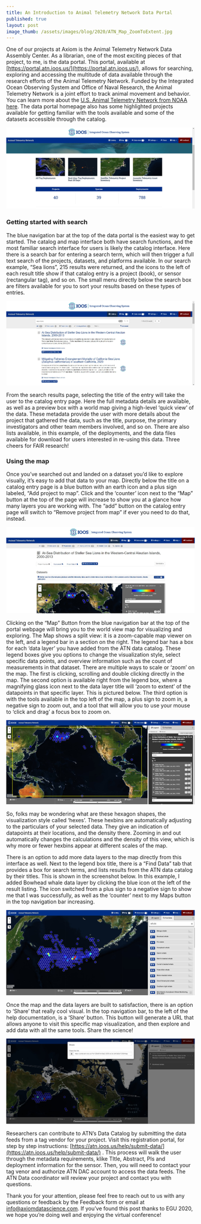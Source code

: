 ```yaml
---
title: An Introduction to Animal Telemetry Network Data Portal
published: true
layout: post
image_thumb: /assets/images/blog/2020/ATN_Map_ZoomToExtent.jpg
---
```


One of our projects at Axiom is the Animal Telemetry Network Data Assembly Center. As a librarian, one of the most exciting pieces of that project, to me, is the data portal. This portal, available at [https://portal.atn.ioos.us/](https://portal.atn.ioos.us/), allows for searching, exploring and accessing the multitude of data available through the research efforts of the Animal Telemetry Network. Funded by the Integrated Ocean Observing System and Office of Naval Research, the Animal Telemetry Network is a joint effort to track animal movement and behavior. You can learn more about the [U.S. Animal Telemetry Network from NOAA here](https://oceanservice.noaa.gov/ocean/animal-telemetry.html). The data portal homepage also has some highlighted projects available for getting familiar with the tools available and some of the datasets accessible through the catalog.

<img src="/assets/images/blog/2020/ATN_Portal_Highlights.jpg" class="img-responsive center-block"/>

### Getting started with search
The blue navigation  bar at the top of the data portal is the easiest way to get started. The catalog and map interface both have search functions, and the most familiar search interface for users is likely the catalog interface.
Here there is a search bar for entering a search term, which will then trigger a full text search of the projects, datasets, and platforms available. In our search example, “Sea lions”, 215 results were returned, and the icons to the left of each result title show if that catalog entry is a project (book), or sensor (rectangular tag), and so on. The small menu directly below the search box are filters available for you to sort your results based on these types of entries.

![ATN Search Overview](/assets/images/blog/2020/ATN_Search_Overview.jpg)

From the search results page, selecting the title of the entry will take the user to the catalog entry page. Here the full metadata details are available, as well as a preview box with a world map giving a high-level ‘quick view’ of the data. These metadata provide the user with more details about the project that gathered the data, such as the title, purpose, the primary investigators and other team members involved, and so on. There are also lists available, in this example, of the deployments, and the data files available for download for users interested in re-using this data. Three cheers for FAIR research!

### Using the map
Once you’ve searched out and landed on a dataset you’d like to explore visually, it’s easy to add that data to your map. Directly below the title on a catalog entry page is a blue button with an earth icon and a plus sign labeled, “Add project to map”. Click and the ‘counter’ icon next to the “Map” button at the top of the page will increase to show you at a glance how many layers you are working with. The “add” button on the catalog entry page will switch to “Remove project from map” if ever you need to do that, instead.

![Search Catalog Entry](/assets/images/blog/2020/ATN_Catalog_Overview.jpg)

Clicking on the “Map” Button from the blue navigation bar at the top of the portal webpage will bring you to the world view map for visualizing and exploring. The Map shows a split view: it is a zoom-capable map viewer on the left, and a legend bar in a section on the right. The legend bar has a box for each ‘data layer’ you have added from the ATN data catalog. These legend boxes give you options to change the visualization style, select specific data points, and overview information such as the count of measurements in that dataset.
There are multiple ways to scale or ‘zoom’ on the map. The first is clicking, scrolling and double clicking directly in the map. The second option is available right from the legend box, where a magnifying glass icon next to the data layer title will ‘zoom to extent’ of the datapoints in that specific layer. This is pictured below. The third option is with the tools available in the top left of the map, a plus sign to zoom in, a negative sign to zoom out, and a tool that will allow you to use your mouse to ‘click and drag’ a focus box to zoom on.

![Using 'Zoom to extent' on the Map](/assets/images/blog/2020/ATN_Map_ZoomToExtent.jpg)

So, folks may be wondering what are these hexagon shapes, the visualization style called ‘hexes’. These hexbins are automatically adjusting to the particulars of your selected data. They give an indication of datapoints at their locations, and the density there. Zooming in and out automatically changes the calculations and the density of this view, which is why more or fewer hexbins appear at different scales of the map. 

There is an option to add more data layers to the map directly from this interface as well. Next to the legend box title, there is a “Find Data” tab that provides a box for search terms, and lists results from the ATN data catalog by their titles. This is shown in the screenshot below. In this example, I added Bowhead whale data layer by clicking the blue icon ot the left of the result listing. The icon switched from a plus sign to a negative sign to show me that I was successfully, as well as the ‘counter’ next to my Maps button in the top navigation bar increasing.

![An overview of the Find Data tab in the map](/assets/images/blog/2020/ATN_Map_QuickSearch.jpg)

Once the map and the data layers are built to satisfaction, there is an option to ‘Share’ that really cool visual. In the top navigation bar, to the left of the help documentation, is a ‘Share’ button. This button will generate a URL that allows anyone to visit this specific map visualization, and then explore and add data with all the same tools. Share the science!

![Creating a 'Share' link](/assets/images/blog/2020/ATN_Map_Share.jpg)

Researchers can contribute to ATN’s Data Catalog by submitting the data feeds from a tag vendor for your project. Visit this registration portal, for step by step instructions: [https://atn.ioos.us/help/submit-data/](https://atn.ioos.us/help/submit-data/) . This process will walk the user through the metadata requirements, klike TItle, Abstract, PIs and deployment information for the sensor. Then, you will need to contact your tag venor and authorize ATN DAC account to access the data feeds. The ATN Data coordinator will review your project and contact you with questions.

Thank you for your attention, please feel free to reach out to us with any questions or feedback by the Feedback form or email at <info@axiomdatascience.com>. If you’ve found this post thanks to EGU 2020, we hope you’re doing well and enjoying the virtual conference! 
